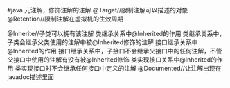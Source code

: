#java 元注解，修饰注解的注解
@Target//限制注解可以描述的对象
@Retention//限制注解在虚拟机的生效周期

@Inherite//子类可以拥有该注解
类继承关系中@Inherited的作用
类继承关系中，子类会继承父类使用的注解中被@Inherited修饰的注解
接口继承关系中@Inherited的作用
接口继承关系中，子接口不会继承父接口中的任何注解，不管父接口中使用的注解有没有被@Inherited修饰
类实现接口关系中@Inherited的作用
类实现接口时不会继承任何接口中定义的注解
@Documented//让注解出现在javadoc描述里面